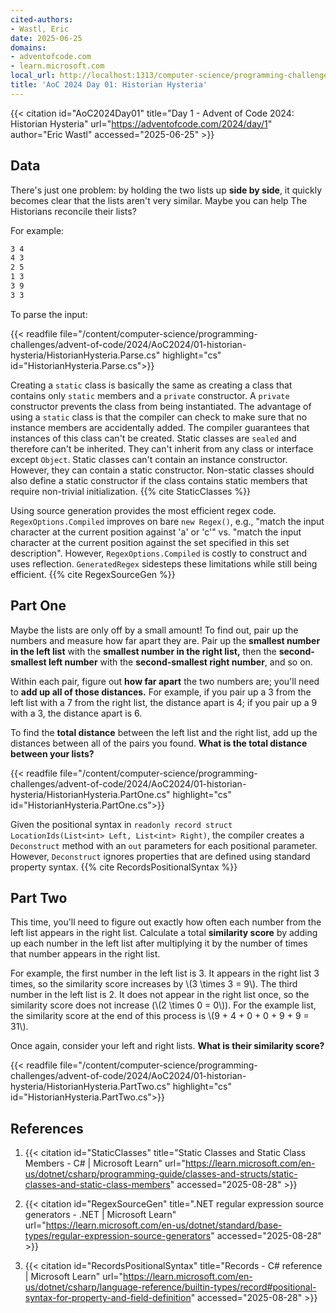 ```yaml
---
cited-authors:
- Wastl, Eric
date: 2025-06-25
domains:
- adventofcode.com
- learn.microsoft.com
local_url: http://localhost:1313/computer-science/programming-challenges/advent-of-code/2024/AoC2024/01-historian-hysteria/01-historian-hysteria/
title: 'AoC 2024 Day 01: Historian Hysteria'
---
```


{{< citation
  id="AoC2024Day01"
  title="Day 1 - Advent of Code 2024: Historian Hysteria"
  url="https://adventofcode.com/2024/day/1"
  author="Eric Wastl"
  accessed="2025-06-25" >}}

## Data

There's just one problem: by holding the two lists up **side by side**, it
quickly becomes clear that the lists aren't very similar. Maybe you can help The
Historians reconcile their lists?

For example:

```txt
3 4
4 3
2 5
1 3
3 9
3 3
```

To parse the input:

{{< readfile
  file="/content/computer-science/programming-challenges/advent-of-code/2024/AoC2024/01-historian-hysteria/HistorianHysteria.Parse.cs"
  highlight="cs"
  id="HistorianHysteria.Parse.cs">}}

Creating a `static` class is basically the same as creating a class that
contains only `static` members and a `private` constructor. A `private`
constructor prevents the class from being instantiated. The advantage of using a
`static` class is that the compiler can check to make sure that no instance
members are accidentally added. The compiler guarantees that instances of this
class can't be created. Static classes are `sealed` and therefore can't be
inherited. They can't inherit from any class or interface except `Object`.
Static classes can't contain an instance constructor. However, they can contain
a static constructor. Non-static classes should also define a static constructor
if the class contains static members that require non-trivial initialization.
{{% cite StaticClasses %}}

Using source generation provides the most efficient regex code.
`RegexOptions.Compiled` improves on bare `new Regex()`, e.g., "match the input
character at the current position against 'a' or 'c'" vs. "match the input
character at the current position against the set specified in this set
description". However, `RegexOptions.Compiled` is costly to construct and uses
reflection. `GeneratedRegex` sidesteps these limitations while still being
efficient. {{% cite RegexSourceGen %}}

## Part One

Maybe the lists are only off by a small amount! To find out, pair up the numbers
and measure how far apart they are. Pair up the **smallest number in the left
list** with the **smallest number in the right list,** then the
**second-smallest left number** with the **second-smallest right number**, and
so on.

Within each pair, figure out **how far apart** the two numbers are; you'll need
to **add up all of those distances.** For example, if you pair up a 3 from the
left list with a 7 from the right list, the distance apart is 4; if you pair up
a 9 with a 3, the distance apart is 6.

To find the **total distance** between the left list and the right list, add up
the distances between all of the pairs you found. **What is the total distance
between your lists?**

{{< readfile
  file="/content/computer-science/programming-challenges/advent-of-code/2024/AoC2024/01-historian-hysteria/HistorianHysteria.PartOne.cs"
  highlight="cs"
  id="HistorianHysteria.PartOne.cs">}}

Given the positional syntax in `readonly record struct LocationIds(List<int>
Left, List<int> Right)`, the compiler creates a `Deconstruct` method with an
`out` parameters for each positional parameter. However, `Deconstruct` ignores
properties that are defined using standard property syntax. {{% cite
RecordsPositionalSyntax %}}

## Part Two

This time, you'll need to figure out exactly how often each number from the left
list appears in the right list. Calculate a total **similarity score** by adding
up each number in the left list after multiplying it by the number of times that
number appears in the right list.

For example, the first number in the left list is 3. It appears in the right
list 3 times, so the similarity score increases by \\(3 \times 3 = 9\\). The
third number in the left list is 2. It does not appear in the right list once,
so the similarity score does not increase (\\(2 \times 0 = 0\\)). For the
example list, the similarity score at the end of this process is \\(9 + 4 + 0 +
0 + 9 + 9 = 31\\).

Once again, consider your left and right lists. **What is their similarity
score?**

{{< readfile
  file="/content/computer-science/programming-challenges/advent-of-code/2024/AoC2024/01-historian-hysteria/HistorianHysteria.PartTwo.cs"
  highlight="cs"
  id="HistorianHysteria.PartTwo.cs">}}

## References

1. {{< citation
  id="StaticClasses"
  title="Static Classes and Static Class Members - C# | Microsoft Learn"
  url="https://learn.microsoft.com/en-us/dotnet/csharp/programming-guide/classes-and-structs/static-classes-and-static-class-members"
  accessed="2025-08-28" >}}

1. {{< citation
  id="RegexSourceGen"
  title=".NET regular expression source generators - .NET | Microsoft Learn"
  url="https://learn.microsoft.com/en-us/dotnet/standard/base-types/regular-expression-source-generators"
  accessed="2025-08-28" >}}

1. {{< citation
  id="RecordsPositionalSyntax"
  title="Records - C# reference | Microsoft Learn"
  url="https://learn.microsoft.com/en-us/dotnet/csharp/language-reference/builtin-types/record#positional-syntax-for-property-and-field-definition"
  accessed="2025-08-28" >}}
